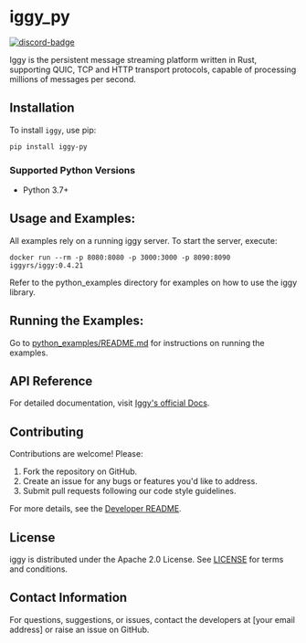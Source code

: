 # iggy_py

[![discord-badge](https://img.shields.io/discord/1144142576266530928)](https://iggy.rs/discord)

Iggy is the persistent message streaming platform written in Rust, supporting QUIC, TCP and HTTP transport protocols, capable of processing millions of messages per second.


## Installation

To install `iggy`, use pip:

```bash
pip install iggy-py
```

### Supported Python Versions

- Python 3.7+

## Usage and Examples:

All examples rely on a running iggy server. To start the server, execute:

```
docker run --rm -p 8080:8080 -p 3000:3000 -p 8090:8090 iggyrs/iggy:0.4.21
```

Refer to the python_examples directory for examples on how to use the iggy library.

## Running the Examples:

Go to [python_examples/README.md](python_examples/README.md) for instructions on running the examples.


## API Reference

For detailed documentation, visit [Iggy's official Docs](https://docs.iggy.rs/).

## Contributing

Contributions are welcome! Please:

1. Fork the repository on GitHub.
2. Create an issue for any bugs or features you'd like to address.
3. Submit pull requests following our code style guidelines.

For more details, see the [Developer README](CONTRIBUTING.md).

## License

iggy is distributed under the Apache 2.0 License. See [LICENSE](LICENSE) for terms and conditions.

## Contact Information

For questions, suggestions, or issues, contact the developers at [your email address] or raise an issue on GitHub.
